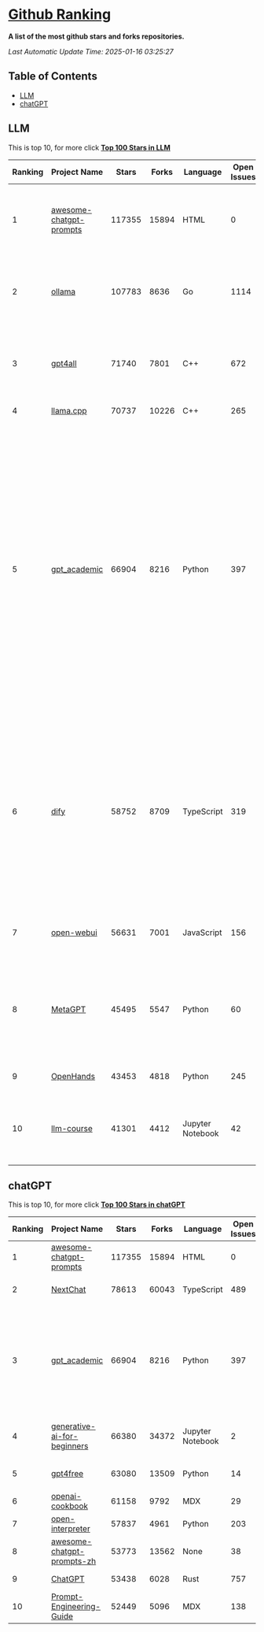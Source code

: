 [Github Ranking](./README.md)
==========

**A list of the most github stars and forks repositories.**

*Last Automatic Update Time: 2025-01-16 03:25:27*

## Table of Contents
 * [LLM](#LLM)
 * [chatGPT](#chatGPT)

## LLM

This is top 10, for more click **[Top 100 Stars in LLM](Top100/LLM.md)**

| Ranking | Project Name | Stars | Forks | Language | Open Issues | Description | Last Commit |
| ------- | ------------ | ----- | ----- | -------- | ----------- | ----------- | ----------- |
| 1 | [awesome-chatgpt-prompts](https://github.com/f/awesome-chatgpt-prompts) | 117355 | 15894 | HTML | 0 | This repo includes ChatGPT prompt curation to use ChatGPT and other LLM tools better. | 2025-01-14T08:29:16Z |
| 2 | [ollama](https://github.com/ollama/ollama) | 107783 | 8636 | Go | 1114 | Get up and running with Llama 3.3, Phi 4, Gemma 2, and other large language models. | 2025-01-16T01:35:17Z |
| 3 | [gpt4all](https://github.com/nomic-ai/gpt4all) | 71740 | 7801 | C++ | 672 | GPT4All: Run Local LLMs on Any Device. Open-source and available for commercial use. | 2025-01-15T22:13:38Z |
| 4 | [llama.cpp](https://github.com/ggerganov/llama.cpp) | 70737 | 10226 | C++ | 265 | LLM inference in C/C++ | 2025-01-15T19:50:13Z |
| 5 | [gpt_academic](https://github.com/binary-husky/gpt_academic) | 66904 | 8216 | Python | 397 | 为GPT/GLM等LLM大语言模型提供实用化交互接口，特别优化论文阅读/润色/写作体验，模块化设计，支持自定义快捷按钮&函数插件，支持Python和C++等项目剖析&自译解功能，PDF/LaTex论文翻译&总结功能，支持并行问询多种LLM模型，支持chatglm3等本地模型。接入通义千问, deepseekcoder, 讯飞星火, 文心一言, llama2, rwkv, claude2, moss等。 | 2025-01-12T13:54:52Z |
| 6 | [dify](https://github.com/langgenius/dify) | 58752 | 8709 | TypeScript | 319 | Dify is an open-source LLM app development platform. Dify's intuitive interface combines AI workflow, RAG pipeline, agent capabilities, model management, observability features and more, letting you quickly go from prototype to production. | 2025-01-14T11:39:22Z |
| 7 | [open-webui](https://github.com/open-webui/open-webui) | 56631 | 7001 | JavaScript | 156 | User-friendly AI Interface (Supports Ollama, OpenAI API, ...) | 2025-01-15T18:11:29Z |
| 8 | [MetaGPT](https://github.com/geekan/MetaGPT) | 45495 | 5547 | Python | 60 | 🌟 The Multi-Agent Framework: First AI Software Company, Towards Natural Language Programming | 2024-12-18T02:20:32Z |
| 9 | [OpenHands](https://github.com/All-Hands-AI/OpenHands) | 43453 | 4818 | Python | 245 | 🙌 OpenHands: Code Less, Make More | 2025-01-16T00:06:48Z |
| 10 | [llm-course](https://github.com/mlabonne/llm-course) | 41301 | 4412 | Jupyter Notebook | 42 | Course to get into Large Language Models (LLMs) with roadmaps and Colab notebooks. | 2025-01-15T19:27:54Z |


## chatGPT

This is top 10, for more click **[Top 100 Stars in chatGPT](Top100/chatGPT.md)**

| Ranking | Project Name | Stars | Forks | Language | Open Issues | Description | Last Commit |
| ------- | ------------ | ----- | ----- | -------- | ----------- | ----------- | ----------- |
| 1 | [awesome-chatgpt-prompts](https://github.com/f/awesome-chatgpt-prompts) | 117355 | 15894 | HTML | 0 | This repo includes ChatGPT prompt curation to use ChatGPT and other LLM tools better. | 2025-01-14T08:29:16Z |
| 2 | [NextChat](https://github.com/ChatGPTNextWeb/NextChat) | 78613 | 60043 | TypeScript | 489 | ✨ Local and Fast AI Assistant. Support: Web \| iOS \| MacOS \| Android \|  Linux \| Windows | 2025-01-16T01:12:10Z |
| 3 | [gpt_academic](https://github.com/binary-husky/gpt_academic) | 66904 | 8216 | Python | 397 | 为GPT/GLM等LLM大语言模型提供实用化交互接口，特别优化论文阅读/润色/写作体验，模块化设计，支持自定义快捷按钮&函数插件，支持Python和C++等项目剖析&自译解功能，PDF/LaTex论文翻译&总结功能，支持并行问询多种LLM模型，支持chatglm3等本地模型。接入通义千问, deepseekcoder, 讯飞星火, 文心一言, llama2, rwkv, claude2, moss等。 | 2025-01-12T13:54:52Z |
| 4 | [generative-ai-for-beginners](https://github.com/microsoft/generative-ai-for-beginners) | 66380 | 34372 | Jupyter Notebook | 2 | 21 Lessons, Get Started Building with Generative AI  🔗 https://microsoft.github.io/generative-ai-for-beginners/ | 2025-01-15T13:51:04Z |
| 5 | [gpt4free](https://github.com/xtekky/gpt4free) | 63080 | 13509 | Python | 14 | The official gpt4free repository \| various collection of powerful language models | 2025-01-15T23:31:22Z |
| 6 | [openai-cookbook](https://github.com/openai/openai-cookbook) | 61158 | 9792 | MDX | 29 | Examples and guides for using the OpenAI API | 2025-01-15T15:39:21Z |
| 7 | [open-interpreter](https://github.com/OpenInterpreter/open-interpreter) | 57837 | 4961 | Python | 203 | A natural language interface for computers | 2024-12-10T20:09:11Z |
| 8 | [awesome-chatgpt-prompts-zh](https://github.com/PlexPt/awesome-chatgpt-prompts-zh) | 53773 | 13562 | None | 38 | ChatGPT 中文调教指南。各种场景使用指南。学习怎么让它听你的话。 | 2025-01-01T08:34:33Z |
| 9 | [ChatGPT](https://github.com/lencx/ChatGPT) | 53438 | 6028 | Rust | 757 | 🔮 ChatGPT Desktop Application (Mac, Windows and Linux) | 2024-08-29T17:58:11Z |
| 10 | [Prompt-Engineering-Guide](https://github.com/dair-ai/Prompt-Engineering-Guide) | 52449 | 5096 | MDX | 138 | 🐙 Guides, papers, lecture, notebooks and resources for prompt engineering | 2025-01-09T16:50:20Z |

